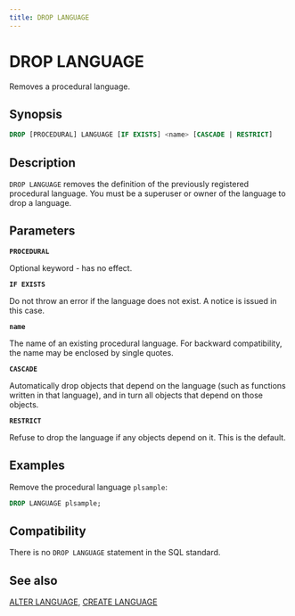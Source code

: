 ```yaml
---
title: DROP LANGUAGE
---
```


# DROP LANGUAGE

Removes a procedural language.

## Synopsis

```sql
DROP [PROCEDURAL] LANGUAGE [IF EXISTS] <name> [CASCADE | RESTRICT]
```

## Description

`DROP LANGUAGE` removes the definition of the previously registered procedural language. You must be a superuser or owner of the language to drop a language.

## Parameters

**`PROCEDURAL`**

Optional keyword - has no effect.

**`IF EXISTS`**

Do not throw an error if the language does not exist. A notice is issued in this case.

**`name`**

The name of an existing procedural language. For backward compatibility, the name may be enclosed by single quotes.

**`CASCADE`**

Automatically drop objects that depend on the language (such as functions written in that language), and in turn all objects that depend on those objects.

**`RESTRICT`**

Refuse to drop the language if any objects depend on it. This is the default.

## Examples

Remove the procedural language `plsample`:

```sql
DROP LANGUAGE plsample;
```

## Compatibility

There is no `DROP LANGUAGE` statement in the SQL standard.

## See also

[ALTER LANGUAGE](/docs/sql-stmts/alter-language.md), [CREATE LANGUAGE](/docs/sql-stmts/create-language.md)
